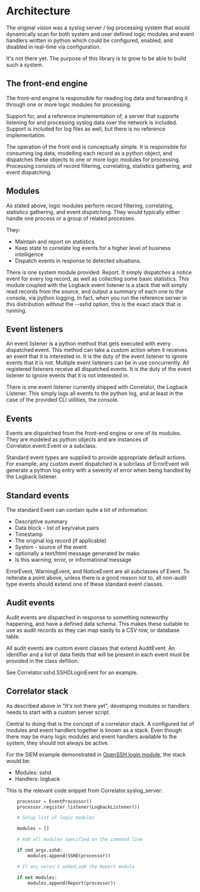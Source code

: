 # Architecture

The original vision was a syslog server / log processing system that would dynamically scan for both system and user
defined logic modules and event handlers written in python which could be configured, enabled, and disabled in 
real-time via configuration.

It's not there yet. The purpose of this library is to grow to be able to build such a system.

## The front-end engine

The front-end engine is responsible for reading log data and forwarding it through one or more logic modules for
processing. 

Support for, and a reference implementation of, a server that supports listening for and processing syslog data over
the network is included. Support is included for log files as well, but there is no reference implementation.

The operation of the front end is conceptually simple. It is responsible for consuming log data, modelling each record
as a python object, and dispatches these objects to one or more logic modules for processing. Processing consists of
record filtering, correlating, statistics gathering, and event dispatching.

## Modules 

As stated above, logic modules perform record filtering, correlating, statistics gathering, and event dispatching. They
would typically either handle one process or a group of related processes. 

They:

- Maintain and report on statistics 
- Keep state to correlate log events for a higher level of business intelligence
- Dispatch events in response to detected situations.

There is one system module provided: Report. It simply dispatches a notice event for every log record, as well 
as collecting some basic statistics. This module coupled with the Logback event listener is a stack that will simply
read records from the source, and output a summary of each one to the console, via python logging. In fact, 
when you run the reference server in this distribution without the --sshd option, this is the exact stack that is
running.

## Event listeners

An event listener is a python method that gets executed with every dispatched event. This method can take a custom
action when it receives an event that it is interested in. It is the duty of the event listener to ignore events that
it is not. Multiple event listeners can be in use concurrently. All registered listeners receive all dispatched
events. It is the duty of the event listener to ignore events that it is not interested in.

There is one event listener currently shipped with Correlator, the Logback Listener. This simply
logs all events to the python log, and at least in the case of the provided CLI utilities, the console.

## Events

Events are dispatched from the front-end engine or one of its modules. They are modeled as python objects and
are instances of Correlator.event.Event or a subclass.

Standard event types are supplied to provide appropriate default actions. For example, any custom event
dispatched is a subclass of ErrorEvent will generate a python log entry with a severity of error when
being handled by the Logback listener.

## Standard events

The standard Event can contain quite a bit of information:

- Descriptive summary
- Data block - list of key/value pairs
- Timestamp
- The original log record (if applicable)
- System - source of the event
- optionally a text/html message generated bv mako
- Is this warning, error, or informational message

ErrorEvent, WarningEvent, and NoticeEvent are all subclasses of Event. To reiterate a point above, unless there is a
good reason not to, all non-audit type events should extend one of these standard event classes. 

## Audit events

Audit events are dispatched in response to something noteworthy happening, and have a defined data schema. This makes
these suitable to use as audit records as they can map easily to a CSV row, or database table.

All audit events are custom event classes that extend AuditEvent. An identifier and a list of data fields that will
be present in each event must be provided in the class defition.

See Correlator.sshd.SSHDLoginEvent for an example.

## Correlator stack

As described above in "It's not there yet", developing modules or handlers needs to start with a custom
server script.

Central to doing that is the concept of a correlator stack. A configured list of modules and event handlers together
is known as a stack. Even though there may be many logic modules and event handlers available to the system, they
should not always be active. 

For the SIEM example demonstrated in [OpenSSH login module](sshd.md), the stack would be:

- Modules: sshd
- Handlers: logback

This is the relevant code snippet from Correlator.syslog_server:

```python
    processor = EventProcessor()
    processor.register_listener(LogbackListener())

    # Setup list of logic modules

    modules = []

    # Add all modules specified on the command line

    if cmd_args.sshd:
        modules.append(SSHD(processor))

    # If any weren't added,add the Report module

    if not modules:
        modules.append(Report(processor))
```
